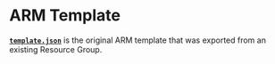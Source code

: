 # ARM Template
**[`template.json`](/infrastrucutre/arm/template.json)** is the original ARM template that was exported from an existing Resource Group.
